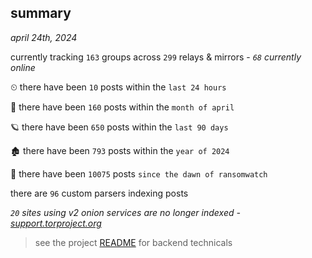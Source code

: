 
## summary
_april 24th, 2024_

currently tracking `163` groups across `299` relays & mirrors - _`68` currently online_

⏲ there have been `10` posts within the `last 24 hours`

🦈 there have been `160` posts within the `month of april`

🪐 there have been `650` posts within the `last 90 days`

🏚 there have been `793` posts within the `year of 2024`

🦕 there have been `10075` posts `since the dawn of ransomwatch`

there are `96` custom parsers indexing posts

_`20` sites using v2 onion services are no longer indexed - [support.torproject.org](https://support.torproject.org/onionservices/v2-deprecation/)_

> see the project [README](https://github.com/joshhighet/ransomwatch#ransomwatch--) for backend technicals
